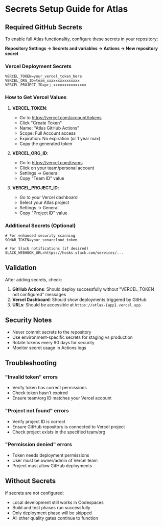 # Secrets Setup Guide for Atlas

## Required GitHub Secrets

To enable full Atlas functionality, configure these secrets in your repository:

**Repository Settings → Secrets and variables → Actions → New repository secret**

### Vercel Deployment Secrets

```
VERCEL_TOKEN=your_vercel_token_here
VERCEL_ORG_ID=team_xxxxxxxxxxxxxxx
VERCEL_PROJECT_ID=prj_xxxxxxxxxxxxxxx
```

### How to Get Vercel Values

1. **VERCEL_TOKEN**:
   - Go to https://vercel.com/account/tokens
   - Click "Create Token"
   - Name: "Atlas GitHub Actions"
   - Scope: Full Account access
   - Expiration: No expiration (or 1 year max)
   - Copy the generated token

2. **VERCEL_ORG_ID**:
   - Go to https://vercel.com/teams
   - Click on your team/personal account
   - Settings → General
   - Copy "Team ID" value

3. **VERCEL_PROJECT_ID**:
   - Go to your Vercel dashboard
   - Select your Atlas project
   - Settings → General  
   - Copy "Project ID" value

### Additional Secrets (Optional)

```
# For enhanced security scanning
SONAR_TOKEN=your_sonarcloud_token

# For Slack notifications (if desired)
SLACK_WEBHOOK_URL=https://hooks.slack.com/services/...
```

## Validation

After adding secrets, check:

1. **GitHub Actions**: Should deploy successfully without "VERCEL_TOKEN not configured" messages
2. **Vercel Dashboard**: Should show deployments triggered by GitHub
3. **URLs**: Should be accessible at `https://atlas-{app}.vercel.app`

## Security Notes

- Never commit secrets to the repository
- Use environment-specific secrets for staging vs production
- Rotate tokens every 90 days for security
- Monitor secret usage in Actions logs

## Troubleshooting

### "Invalid token" errors
- Verify token has correct permissions
- Check token hasn't expired
- Ensure team/org ID matches your Vercel account

### "Project not found" errors  
- Verify project ID is correct
- Ensure GitHub repository is connected to Vercel project
- Check project exists in the specified team/org

### "Permission denied" errors
- Token needs deployment permissions
- User must be owner/admin of Vercel team
- Project must allow GitHub deployments

## Without Secrets

If secrets are not configured:
- Local development still works in Codespaces
- Build and test phases run successfully  
- Only deployment phase will be skipped
- All other quality gates continue to function
